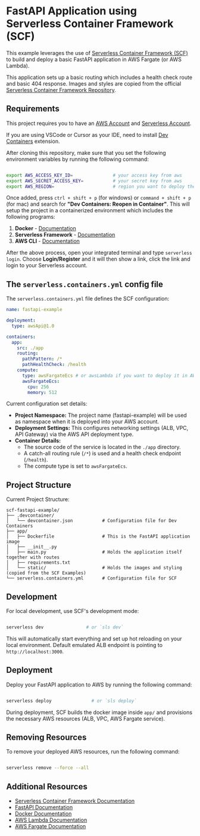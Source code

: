 # FastAPI Application using Serverless Container Framework (SCF)

This example leverages the use of [Serverless Container Framework (SCF)](https://serverless.com/containers/docs) to build and deploy a basic FastAPI application in AWS Fargate (or AWS Lambda).

This application sets up a basic routing which includes a health check route and basic 404 response. Images and styles are copied from the official [Serverless Container Framework Repository](https://github.com/serverless/containers).

## Requirements

This project requires you to have an [AWS Account](https://console.aws.amazon.com/console/home) and [Serverless Account](https://app.serverless.com/).

If you are using VSCode or Cursor as your IDE, need to install [Dev Containers](https://marketplace.visualstudio.com/items?itemName=ms-vscode-remote.remote-containers) extension.

After cloning this repository, make sure that you set the following environment variables by running the following command:

```bash

export AWS_ACCESS_KEY_ID=               # your access key from aws
export AWS_SECRET_ACCESS_KEY=           # your secret key from aws
export AWS_REGION=                      # region you want to deploy the application
```

Once added, press `ctrl + shift + p` (for windows) or `command + shift + p` (for mac) and search for **"Dev Containers: Reopen in Container"**. This will setup the project in a containerized environment which includes the following programs:

1. **Docker** - [Documentation](https://docs.docker.com/)
2. **Serverless Framework** - [Documentation](https://www.serverless.com/framework/docs)
3. **AWS CLI** - [Documentation](https://docs.aws.amazon.com/cli/)

After the above process, open your integrated terminal and type `serverless login`. Choose **Login/Register** and it will then show a link, click the link and login to your Serverless account.

## The `serverless.containers.yml` config file

The `serverless.containers.yml` file defines the SCF configuration:

```yaml
name: fastapi-example

deployment:
  type: awsApi@1.0

containers:
  app:
    src: ./app
    routing:
      pathPattern: /*
      pathHealthCheck: /health
    compute:
      type: awsFargateEcs # or awsLambda if you want to deploy it in AWS Lambda
      awsFargateEcs:
        cpu: 256
        memory: 512
```

Current configuration set details:
- **Project Namespace:** The project name (fastapi-example) will be used as namespace when it is deployed into your AWS account.
- **Deployment Settings:** This configures networking settings (ALB, VPC, API Gateway) via the AWS API deployment type.
- **Container Details:**  
  - The source code of the service is located in the `./app` directory.
  - A catch-all routing rule (`/*`) is used and a health check endpoint (`/health`).
  - The compute type is set to `awsFargateEcs`.

## Project Structure

Current Project Structure:
```
scf-fastapi-example/
├── .devcontainer/
│   └── devcontainer.json           # Configuration file for Dev Containers
├── app/
│   ├── Dockerfile                  # This is the FastAPI application image
│   ├── __init__.py
│   ├── main.py                     # Holds the application itself together with routes
│   ├── requirements.txt
│   └── static/                     # Holds the images and styling (copied from the SCF Examples)
└── serverless.containers.yml       # Configuration file for SCF
```

## Development

For local development, use SCF's development mode:
```bash

serverless dev                # or `sls dev`
```

This will automatically start everything and set up hot reloading on your local environment. Default emulated ALB endpoint is pointing to `http://localhost:3000`.

## Deployment

Deploy your FastAPI application to AWS by running the following command:
```bash

serverless deploy               # or `sls deploy`
```

During deployment, SCF builds the docker image inside `app/` and provisions the necessary AWS resources (ALB, VPC, AWS Fargate service).

## Removing Resources

To remove your deployed AWS resources, run the following command:
```bash

serverless remove --force --all
```

## Additional Resources

- [Serverless Container Framework Documentation](https://serverless.com/containers/docs)
- [FastAPI Documentation](https://fastapi.tiangolo.com/)
- [Docker Documentation](https://docs.docker.com)
- [AWS Lambda Documentation](https://aws.amazon.com/lambda)
- [AWS Fargate Documentation](https://aws.amazon.com/fargate) 